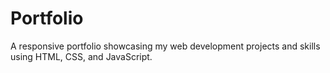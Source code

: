 # Portfolio
A responsive portfolio showcasing my web development projects and skills using HTML, CSS, and JavaScript.
